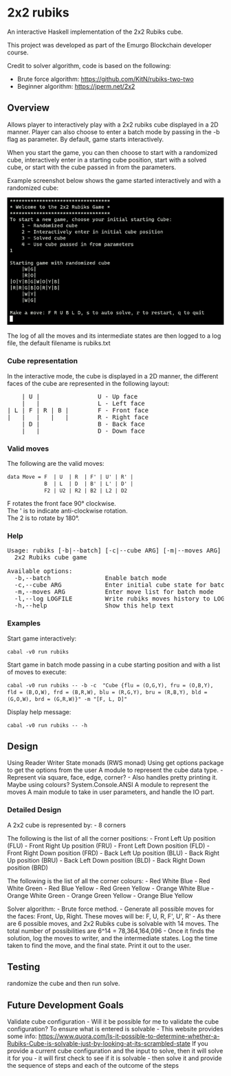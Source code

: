 # 2x2 rubiks
An interactive Haskell implementation of the 2x2 Rubiks cube.

This project was developed as part of the Emurgo Blockchain developer course.

Credit to solver algorithm, code is based on the following:
 - Brute force  algorithm: https://github.com/KitN/rubiks-two-two
 - Beginner algorithm: https://jperm.net/2x2


## Overview
Allows player to interactively play with a 2x2 rubiks cube displayed in a 2D manner. Player can also choose to enter a batch mode by passing in the -b flag as parameter. By default, game starts interactively.

When you start the game, you can then choose to start with a randomized cube, interactively enter in a starting cube position, start with a solved cube, or start with the cube passed in from the parameters.

Example screenshot below shows the game started interactively and with a randomized cube:

![Interactive start with randomized cube](./img/interactive_start.png)

The log of all the moves and its intermediate states are then logged to a log file, the default filename is rubiks.txt

### Cube representation
In the interactive mode, the cube is displayed in a 2D manner, the different faces of the cube are represented in the following layout:

<pre>
    | U |                U - Up face
    |   |                L - Left face
| L | F | R | B |        F - Front face
|   |   |   |   |        R - Right face
    | D |                B - Back face
    |   |                D - Down face
</pre>


### Valid moves
The following are the valid moves:

```
data Move = F  | U  | R  | F' | U' | R' |
            B  | L  | D  | B' | L' | D' |
            F2 | U2 | R2 | B2 | L2 | D2
```

F rotates the front face 90° clockwise.<br>
The ' is to indicate anti-clockwise rotation.<br>
The 2 is to rotate by 180°.


### Help
<pre>
Usage: rubiks [-b|--batch] [-c|--cube ARG] [-m|--moves ARG] [-l|--log LOGFILE]
  2x2 Rubiks cube game

Available options:
  -b,--batch               Enable batch mode
  -c,--cube ARG            Enter initial cube state for batch mode
  -m,--moves ARG           Enter move list for batch mode
  -l,--log LOGFILE         Write rubiks moves history to LOGFILE
  -h,--help                Show this help text
</pre>

### Examples

Start game interactively:
```
cabal -v0 run rubiks
```
Start game in batch mode passing in a cube starting position and with a list of moves to execute:
```
cabal -v0 run rubiks -- -b -c  "Cube {flu = (O,G,Y), fru = (O,B,Y), fld = (B,O,W), frd = (B,R,W), blu = (R,G,Y), bru = (R,B,Y), bld = (G,O,W), brd = (G,R,W)}" -m "[F, L, D]"
```
Display help message:
```
cabal -v0 run rubiks -- -h
```


## Design
Using Reader Writer State monads (RWS monad)
Using get options package to get the options from the user
A module to represent the cube data type. 
    - Represent via square, face, edge, corner?
    - Also handles pretty printing it. Maybe using colours? System.Console.ANSI
A module to represent the moves
A main module to take in user parameters, and handle the IO part. 

### Detailed Design

A 2x2 cube is represented by:
    - 8 corners

The following is the list of all the corner positions:
    - Front Left Up position (FLU)
    - Front Right Up position (FRU)
    - Front Left Down position (FLD)
    - Front Right Down position (FRD)
    - Back Left Up position (BLU)
    - Back Right Up position (BRU)
    - Back Left Down position (BLD)
    - Back Right Down position (BRD)

The following is the list of all the corner colours:
    - Red White Blue
    - Red White Green
    - Red Blue Yellow
    - Red Green Yellow
    - Orange White Blue
    - Orange White Green
    - Orange Green Yellow
    - Orange Blue Yellow

Solver algorithm:
    - Brute force method.
    - Generate all possible moves for the faces: Front, Up, Right. These moves will be: F, U, R, F', U', R'
    - As there are 6 possible moves, and 2x2 Rubiks cube is solvable with 14 moves. The total number of possibilities are 6^14 = 78,364,164,096
    - Once it finds the solution, log the moves to writer, and the intermediate states.  Log the time taken to find the move, and the final state. Print it out to the user.


## Testing
randomize the cube and then run solve.



## Future Development Goals
Validate cube configuration
    - Will it be possible for me to validate the cube configuration? To ensure what is entered is solvable
    - This website provides some info: 
      https://www.quora.com/Is-it-possible-to-determine-whether-a-Rubiks-Cube-is-solvable-just-by-looking-at-its-scrambled-state
If you provide a current cube configuration and the input to solve, then it will solve it for you
    - it will first check to see if it is solvable
    - then solve it and provide the sequence of steps and each of the outcome of the steps




